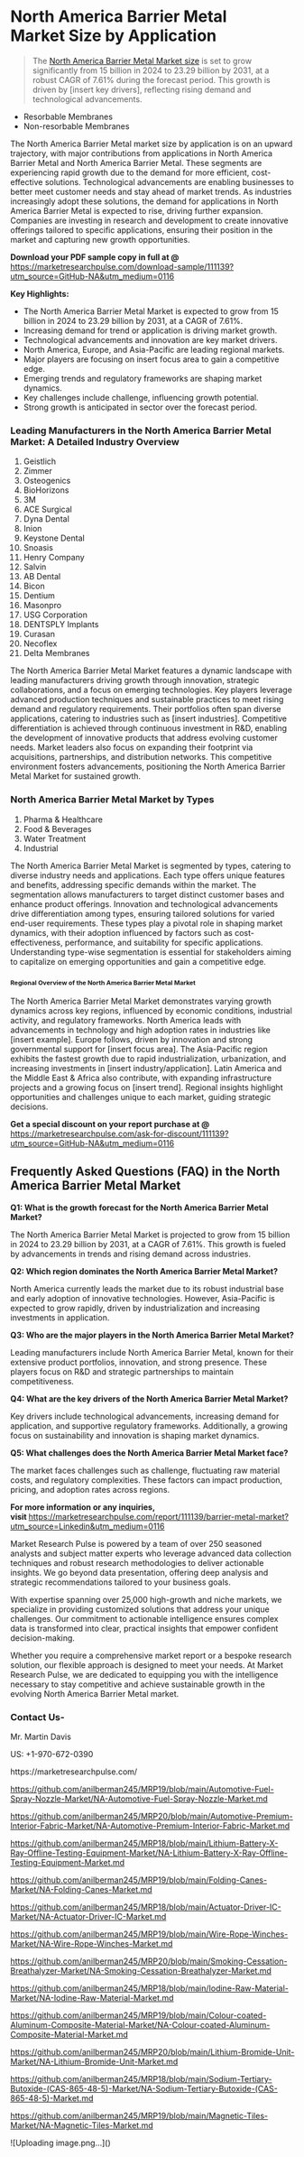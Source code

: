 <h1>North America Barrier Metal Market&nbsp;Size by Application</h1><blockquote><p>The <a href="https://marketresearchpulse.com/download-sample/111139?utm_source=GitHub-NA&amp;utm_medium=0116">North America Barrier Metal Market size</a> is set to grow significantly from 15 billion in 2024 to 23.29 billion by 2031, at a robust CAGR of 7.61% during the forecast period. This growth is driven by [insert key drivers], reflecting rising demand and technological advancements.</p></blockquote><ul><li> Resorbable Membranes <li> Non-resorbable Membranes</li></ul><p>The North America Barrier Metal market size by application is on an upward trajectory, with major contributions from applications in North America Barrier Metal and North America Barrier Metal. These segments are experiencing rapid growth due to the demand for more efficient, cost-effective solutions. Technological advancements are enabling businesses to better meet customer needs and stay ahead of market trends. As industries increasingly adopt these solutions, the demand for applications in North America Barrier Metal is expected to rise, driving further expansion. Companies are investing in research and development to create innovative offerings tailored to specific applications, ensuring their position in the market and capturing new growth opportunities.</p><p><strong>Download your PDF sample copy in full at @ </strong><a href="https://marketresearchpulse.com/download-sample/111139?utm_source=GitHub-NA&amp;utm_medium=0116">https://marketresearchpulse.com/download-sample/111139?utm_source=GitHub-NA&amp;utm_medium=0116</a></p><p><strong>Key Highlights: </strong></p><ul><li>The North America Barrier Metal Market is expected to grow from 15 billion in 2024 to 23.29 billion by 2031, at a CAGR of 7.61%.</li><li>Increasing demand for trend or application is driving market growth.</li><li>Technological advancements and innovation are key market drivers.</li><li>North America, Europe, and Asia-Pacific are leading regional markets.</li><li>Major players are focusing on insert focus area to gain a competitive edge.</li><li>Emerging trends and regulatory frameworks are shaping market dynamics.</li><li>Key challenges include challenge, influencing growth potential.</li><li>Strong growth is anticipated in sector over the forecast period.</li></ul><h3>Leading Manufacturers in the North America Barrier Metal Market: A Detailed Industry Overview</h3><ol><li> Geistlich</li><li>Zimmer</li><li>Osteogenics</li><li>BioHorizons</li><li>3M</li><li>ACE Surgical</li><li>Dyna Dental</li><li>Inion</li><li>Keystone Dental</li><li>Snoasis</li><li>Henry Company</li><li>Salvin</li><li>AB Dental</li><li>Bicon</li><li>Dentium</li><li>Masonpro</li><li>USG Corporation</li><li>DENTSPLY Implants</li><li>Curasan</li><li>Necoflex</li><li>Delta Membranes</li></ol><div class="flex max-w-full flex-col flex-grow"><div class="min-h-8 text-message flex w-full flex-col items-end gap-2 whitespace-normal break-words [.text-message+&amp;]:mt-5" dir="auto" data-message-author-role="assistant" data-message-id="fd8432e4-4910-450d-b182-61b7bfb0a01f" data-message-model-slug="gpt-4o"><div class="flex w-full flex-col gap-1 empty:hidden first:pt-[3px]"><div class="markdown prose w-full break-words dark:prose-invert light"><p>The North America Barrier Metal Market features a dynamic landscape with leading manufacturers driving growth through innovation, strategic collaborations, and a focus on emerging technologies. Key players leverage advanced production techniques and sustainable practices to meet rising demand and regulatory requirements. Their portfolios often span diverse applications, catering to industries such as [insert industries]. Competitive differentiation is achieved through continuous investment in R&amp;D, enabling the development of innovative products that address evolving customer needs. Market leaders also focus on expanding their footprint via acquisitions, partnerships, and distribution networks. This competitive environment fosters advancements, positioning the North America Barrier Metal Market for sustained growth.</p></div></div></div></div><h3>North America Barrier Metal Market by Types</h3><ol><li> Pharma & Healthcare <li> Food & Beverages <li> Water Treatment <li> Industrial</li></ol><div class="flex max-w-full flex-col flex-grow"><div class="min-h-8 text-message flex w-full flex-col items-end gap-2 whitespace-normal break-words [.text-message+&amp;]:mt-5" dir="auto" data-message-author-role="assistant" data-message-id="084470be-0bb7-4664-bddf-5156b4f41249" data-message-model-slug="gpt-4o-mini"><div class="flex w-full flex-col gap-1 empty:hidden first:pt-[3px]"><div class="markdown prose w-full break-words dark:prose-invert light"><p>The North America Barrier Metal Market is segmented by types, catering to diverse industry needs and applications. Each type offers unique features and benefits, addressing specific demands within the market. The segmentation allows manufacturers to target distinct customer bases and enhance product offerings. Innovation and technological advancements drive differentiation among types, ensuring tailored solutions for varied end-user requirements. These types play a pivotal role in shaping market dynamics, with their adoption influenced by factors such as cost-effectiveness, performance, and suitability for specific applications. Understanding type-wise segmentation is essential for stakeholders aiming to capitalize on emerging opportunities and gain a competitive edge.</p></div></div></div></div><h3><span style="font-size: 11px;">Regional Overview of the North America Barrier Metal Market</span></h3><div class="flex max-w-full flex-col flex-grow"><div class="min-h-8 text-message flex w-full flex-col items-end gap-2 whitespace-normal break-words [.text-message+&amp;]:mt-5" dir="auto" data-message-author-role="assistant" data-message-id="e9038762-ce64-4e30-91c9-9bd413514231" data-message-model-slug="gpt-4o-mini"><div class="flex w-full flex-col gap-1 empty:hidden first:pt-[3px]"><div class="markdown prose w-full break-words dark:prose-invert light"><p>The North America Barrier Metal Market demonstrates varying growth dynamics across key regions, influenced by economic conditions, industrial activity, and regulatory frameworks. North America leads with advancements in technology and high adoption rates in industries like [insert example]. Europe follows, driven by innovation and strong governmental support for [insert focus area]. The Asia-Pacific region exhibits the fastest growth due to rapid industrialization, urbanization, and increasing investments in [insert industry/application]. Latin America and the Middle East &amp; Africa also contribute, with expanding infrastructure projects and a growing focus on [insert trend]. Regional insights highlight opportunities and challenges unique to each market, guiding strategic decisions.</p></div></div></div></div><p><strong>Get a special discount on your report purchase at @ </strong><a href="https://marketresearchpulse.com/ask-for-discount/111139?utm_source=GitHub-NA&amp;utm_medium=0116">https://marketresearchpulse.com/ask-for-discount/111139?utm_source=GitHub-NA&amp;utm_medium=0116</a></p><h2>Frequently Asked Questions (FAQ) in the North America Barrier Metal Market</h2><p><strong>Q1: What is the growth forecast for the North America Barrier Metal Market?</strong></p><p>The North America Barrier Metal Market is projected to grow from 15 billion in 2024 to 23.29 billion by 2031, at a CAGR of 7.61%. This growth is fueled by advancements in trends and rising demand across industries.</p><p><strong>Q2: Which region dominates the North America Barrier Metal Market?</strong></p><p>North America currently leads the market due to its robust industrial base and early adoption of innovative technologies. However, Asia-Pacific is expected to grow rapidly, driven by industrialization and increasing investments in application.</p><p><strong>Q3: Who are the major players in the North America Barrier Metal Market?</strong></p><p>Leading manufacturers include North America Barrier Metal, known for their extensive product portfolios, innovation, and strong presence. These players focus on R&amp;D and strategic partnerships to maintain competitiveness.</p><p><strong>Q4: What are the key drivers of the North America Barrier Metal Market?</strong></p><p>Key drivers include technological advancements, increasing demand for application, and supportive regulatory frameworks. Additionally, a growing focus on sustainability and innovation is shaping market dynamics.</p><p><strong>Q5: What challenges does the North America Barrier Metal Market face?</strong></p><p>The market faces challenges such as challenge, fluctuating raw material costs, and regulatory complexities. These factors can impact production, pricing, and adoption rates across regions.</p><p><strong>For more information or any inquiries, visit&nbsp;</strong><a href="https://marketresearchpulse.com/report/111139/barrier-metal-market?utm_source=Linkedin&utm_medium=0116">https://marketresearchpulse.com/report/111139/barrier-metal-market?utm_source=Linkedin&utm_medium=0116</a></p><p>Market Research Pulse is powered by a team of over 250 seasoned analysts and subject matter experts who leverage advanced data collection techniques and robust research methodologies to deliver actionable insights. We go beyond data presentation, offering deep analysis and strategic recommendations tailored to your business goals.</p><p>With expertise spanning over 25,000 high-growth and niche markets, we specialize in providing customized solutions that address your unique challenges. Our commitment to actionable intelligence ensures complex data is transformed into clear, practical insights that empower confident decision-making.</p><p>Whether you require a comprehensive market report or a bespoke research solution, our flexible approach is designed to meet your needs. At Market Research Pulse, we are dedicated to equipping you with the intelligence necessary to stay competitive and achieve sustainable growth in the evolving North America Barrier Metal market.</p><h3><strong>Contact Us-</strong></h3><p>Mr. Martin Davis</p><p>US: +1-970-672-0390</p><p>https://marketresearchpulse.com/</p><p><a href="https://github.com/anilberman245/MRP19/blob/main/Automotive-Fuel-Spray-Nozzle-Market/NA-Automotive-Fuel-Spray-Nozzle-Market.md">https://github.com/anilberman245/MRP19/blob/main/Automotive-Fuel-Spray-Nozzle-Market/NA-Automotive-Fuel-Spray-Nozzle-Market.md</a></p><p><a href="https://github.com/anilberman245/MRP20/blob/main/Automotive-Premium-Interior-Fabric-Market/NA-Automotive-Premium-Interior-Fabric-Market.md">https://github.com/anilberman245/MRP20/blob/main/Automotive-Premium-Interior-Fabric-Market/NA-Automotive-Premium-Interior-Fabric-Market.md</a></p><p><a href="https://github.com/anilberman245/MRP18/blob/main/Lithium-Battery-X-Ray-Offline-Testing-Equipment-Market/NA-Lithium-Battery-X-Ray-Offline-Testing-Equipment-Market.md">https://github.com/anilberman245/MRP18/blob/main/Lithium-Battery-X-Ray-Offline-Testing-Equipment-Market/NA-Lithium-Battery-X-Ray-Offline-Testing-Equipment-Market.md</a></p><p><a href="https://github.com/anilberman245/MRP19/blob/main/Folding-Canes-Market/NA-Folding-Canes-Market.md">https://github.com/anilberman245/MRP19/blob/main/Folding-Canes-Market/NA-Folding-Canes-Market.md</a></p><p><a href="https://github.com/anilberman245/MRP18/blob/main/Actuator-Driver-IC-Market/NA-Actuator-Driver-IC-Market.md">https://github.com/anilberman245/MRP18/blob/main/Actuator-Driver-IC-Market/NA-Actuator-Driver-IC-Market.md</a></p><p><a href="https://github.com/anilberman245/MRP19/blob/main/Wire-Rope-Winches-Market/NA-Wire-Rope-Winches-Market.md">https://github.com/anilberman245/MRP19/blob/main/Wire-Rope-Winches-Market/NA-Wire-Rope-Winches-Market.md</a></p><p><a href="https://github.com/anilberman245/MRP20/blob/main/Smoking-Cessation-Breathalyzer-Market/NA-Smoking-Cessation-Breathalyzer-Market.md">https://github.com/anilberman245/MRP20/blob/main/Smoking-Cessation-Breathalyzer-Market/NA-Smoking-Cessation-Breathalyzer-Market.md</a></p><p><a href="https://github.com/anilberman245/MRP18/blob/main/Iodine-Raw-Material-Market/NA-Iodine-Raw-Material-Market.md">https://github.com/anilberman245/MRP18/blob/main/Iodine-Raw-Material-Market/NA-Iodine-Raw-Material-Market.md</a></p><p><a href="https://github.com/anilberman245/MRP19/blob/main/Colour-coated-Aluminum-Composite-Material-Market/NA-Colour-coated-Aluminum-Composite-Material-Market.md">https://github.com/anilberman245/MRP19/blob/main/Colour-coated-Aluminum-Composite-Material-Market/NA-Colour-coated-Aluminum-Composite-Material-Market.md</a></p><p><a href="https://github.com/anilberman245/MRP20/blob/main/Lithium-Bromide-Unit-Market/NA-Lithium-Bromide-Unit-Market.md">https://github.com/anilberman245/MRP20/blob/main/Lithium-Bromide-Unit-Market/NA-Lithium-Bromide-Unit-Market.md</a></p><p><a href="https://github.com/anilberman245/MRP18/blob/main/Sodium-Tertiary-Butoxide-(CAS-865-48-5)-Market/NA-Sodium-Tertiary-Butoxide-(CAS-865-48-5)-Market.md">https://github.com/anilberman245/MRP18/blob/main/Sodium-Tertiary-Butoxide-(CAS-865-48-5)-Market/NA-Sodium-Tertiary-Butoxide-(CAS-865-48-5)-Market.md</a></p><p><a href="https://github.com/anilberman245/MRP19/blob/main/Magnetic-Tiles-Market/NA-Magnetic-Tiles-Market.md">https://github.com/anilberman245/MRP19/blob/main/Magnetic-Tiles-Market/NA-Magnetic-Tiles-Market.md</a></p>
![Uploading image.png…]()
